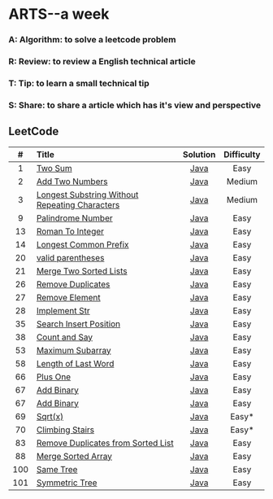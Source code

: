 # ARTS--a week
### A: Algorithm:  to solve a leetcode problem
### R: Review: to review a English technical article
### T: Tip: to learn a small technical tip
### S: Share: to share a article which has it's view and perspective

## LeetCode

| #  | Title | Solution | Difficulty|
|:--:|:-----|:--------:|:---------:|
|1|[Two Sum](https://leetcode.com/problems/two-sum/description/)|[Java](./src/twoSum/TwoSum.java)|Easy|
|2|[Add Two Numbers](https://leetcode.com/problems/add-two-numbers/description/)|[Java](./src/addTwoNumbers/AddTwoNumbers.java)|Medium|
|3|[Longest Substring Without Repeating Characters](https://leetcode.com/problems/longest-substring-without-repeating-characters/description/)|[Java](src/longestSubstring/LongestSubstring.java)|Medium|
|9|[Palindrome Number](https://leetcode.com/problems/palindrome-number/description/)|[Java](./src/palindromeNumber/PalindromeNumber.java)|Easy|
|13|[Roman To Integer](https://leetcode.com/problems/roman-to-integer/description/)|[Java](src/romanToInteger/RomanToInteger.java)|Easy|
|14|[Longest Common Prefix](https://leetcode.com/problems/longest-common-prefix/description/)|[Java](./src/longestCommonPrefix/LongestCommonPrefix.java)|Easy|
|20|[valid parentheses](https://leetcode.com/problems/valid-parentheses/description/)|[Java](./src/validParentheses/ValidParentheses.java)|Easy|
|21|[Merge Two Sorted Lists](https://leetcode.com/problems/merge-two-sorted-lists/description/)|[Java](./src/mergeTwoSortedLists/MergeTwoSortedLists.java)|Easy|
|26|[Remove Duplicates](https://leetcode.com/problems/remove-duplicates-from-sorted-array/description/)|[Java](./src/removeDuplicates/RemoveDuplicates.java)|Easy|
|27|[Remove Element](https://leetcode.com/problems/remove-element/description/)|[Java](./src/removeElement/RemoveElement.java)|Easy|
|28|[Implement Str](https://leetcode.com/problems/implement-strstr/description/)|[Java](./src/implementStrStr/ImplementStr.java)|Easy|
|35|[Search Insert Position](https://leetcode.com/problems/search-insert-position/description/)|[Java](./src/searchInsertPosition/SearchInsertPosition.java)|Easy|
|38|[Count and Say](https://leetcode.com/problems/count-and-say/description/)|[Java](./src/countAndSay/CountAndSay.java)|Easy|
|53|[Maximum Subarray](https://leetcode.com/problems/maximum-subarray/description/)|[Java](./src/maximumSubarray/MaximumSubarray.java)|Easy|
|58|[Length of Last Word](https://leetcode.com/problems/length-of-last-word/description/)|[Java](./src/lengthOfLastWord/LengthOfLastWord.java)|Easy|
|66|[Plus One](https://leetcode.com/problems/plus-one/description/)|[Java](./src/plusOne/PlusOne.java)|Easy|
|67|[Add Binary](https://leetcode.com/problems/add-binary/description/)|[Java](./src/addbinary/AddBinary.java)|Easy|
|67|[Add Binary](https://leetcode.com/problems/add-binary/description/)|[Java](./src/addbinary/AddBinary.java)|Easy|
|69|[Sqrt(x)](https://leetcode.com/problems/sqrtx/description/)|[Java](./src/sqrtofx/SqrtOfX.java)|Easy*|
|70|[Climbing Stairs](https://leetcode.com/problems/climbing-stairs/description/)|[Java](./src/climbingStairs/ClimbingStairs.java)|Easy*|
|83|[Remove Duplicates from Sorted List](https://leetcode.com/problems/remove-duplicates-from-sorted-list/description/)|[Java](./src/removeDuplicatesfromSortedList/RemoveDuplicatesfromSortedList.java)|Easy|
|88|[Merge Sorted Array](https://leetcode.com/problems/merge-sorted-array/description/)|[Java](./src/mergeSortedArray/MergeSortedArray.java)|Easy|
|100|[Same Tree](https://leetcode.com/problems/same-tree/description/)|[Java](./src/sameTree/SameTree.java)|Easy|
|101|[Symmetric Tree](https://leetcode.com/problems/symmetric-tree/description/)|[Java](./src/symmetricTree/SymmetricTree.java)|Easy|